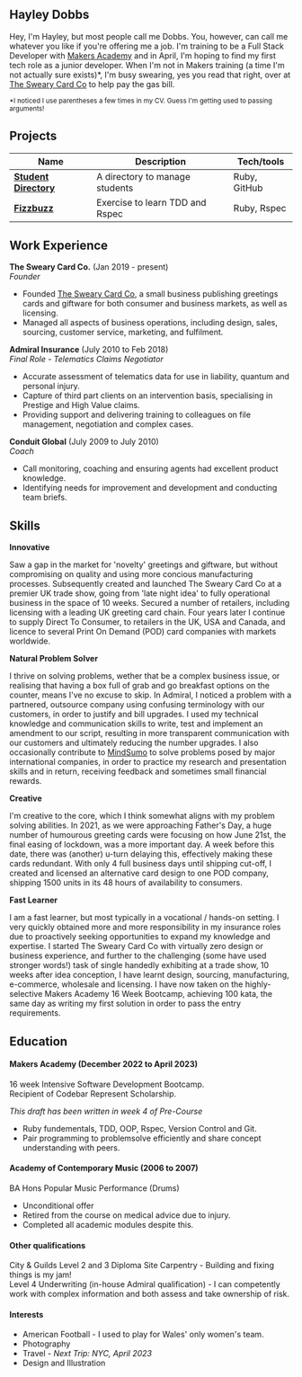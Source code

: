 ## Hayley Dobbs

Hey, I'm Hayley, but most people call me Dobbs. You, however, can call me whatever you like if you're offering me a job. 
I'm training to be a Full Stack Developer with [Makers Academy](https://makers.tech) and in April, I'm hoping to find my first tech role as a junior developer.
When I'm not in Makers training (a time I'm not actually sure exists)\*, I'm busy swearing, yes you read that right, over at [The Sweary Card Co](https://www.theswearycardco.com) to help pay the gas bill.

<sub>\*I noticed I use parentheses a few times in my CV. Guess I'm getting used to passing arguments!</sub>

## Projects

| Name                         | Description       | Tech/tools        |
| ---------------------------- | ----------------- | ----------------- |
| **[Student Directory](https://github.com/iamdobbs/student-directory)**        | A directory to manage students  | Ruby, GitHub      |
| **[Fizzbuzz](https://github.com/iamdobbs/fizzbuzz)**                 | Exercise to learn TDD and Rspec| Ruby, Rspec       |


## Work Experience

**The Sweary Card Co.** (Jan 2019 - present)  
_Founder_

- Founded [The Sweary Card Co](https://www.theswearycardco.com), a small business publishing greetings cards and giftware for both consumer and business markets, as well as licensing.
- Managed all aspects of business operations, including design, sales, sourcing, customer service, marketing, and fulfilment.
 

**Admiral Insurance** (July 2010 to Feb 2018)  
_Final Role - Telematics Claims Negotiator_

- Accurate assessment of telematics data for use in liability, quantum and personal injury.
- Capture of third part clients on an intervention basis, specialising in Prestige and High Value claims.
- Providing support and delivering training to colleagues on file management, negotiation and complex cases.

**Conduit Global** (July 2009 to July 2010)
<br>
_Coach_

- Call monitoring, coaching and ensuring agents had excellent product knowledge.
- Identifying needs for improvement and development and conducting team briefs.

## Skills

**Innovative** 

Saw a gap in the market for 'novelty' greetings and giftware, but without compromising on quality and using more concious manufacturing processes. Subsequently created and launched The Sweary Card Co at a premier UK trade show, going from 'late night idea' to fully operational business in the space of 10 weeks. Secured a number of retailers, including licensing with a leading UK greeting card chain. Four years later I continue to supply Direct To Consumer, to retailers in the UK, USA and Canada, and licence to several Print On Demand (POD) card companies with markets worldwide.

**Natural Problem Solver**

I thrive on solving problems, wether that be a complex business issue, or realising that having a box full of grab and go breakfast options on the counter, means I've no excuse to skip. In Admiral, I noticed a problem with a partnered, outsource company using confusing terminology with our customers, in order to justify and bill upgrades.
I used my technical knowledge and communication skills to write, test and implement an amendment to our script, resulting in more transparent communication with our customers and ultimately reducing the number upgrades. I also occasionally contribute to [MindSumo](https://www.mindsumo.com/challenges) to solve problems posed by major international companies, in order to practice my research and presentation skills and in return, receiving feedback and sometimes small financial rewards.

**Creative**

I'm creative to the core, which I think somewhat aligns with my problem solving abilities. In 2021, as we were approaching Father's Day, a huge number of humourous greeting cards were focusing on how June 21st, the final easing of lockdown, was a more important day. A week before this date, there was (another) u-turn delaying this, effectively making these cards redundant. With only 4 full business days until shipping cut-off, I created and licensed an alternative card design to one POD company, shipping 1500 units in its 48 hours of availability to consumers.

**Fast Learner**

I am a fast learner, but most typically in a vocational / hands-on setting. I very quickly obtained more and more responsibility in my insurance roles due to proactively seeking opportunities to expand my knowledge and expertise. I started The Sweary Card Co with virtually zero design or business experience, and further to the challenging (some have used stronger words!) task of single handedly exhibiting at a trade show, 10 weeks after idea conception, I have learnt design, sourcing, manufacturing, e-commerce, wholesale and licensing. I have now taken on the highly-selective Makers Academy 16 Week Bootcamp, achieving 100 kata, the same day as writing my first solution in order to pass the entry requirements.

## Education

#### **Makers Academy (December 2022 to April 2023)**

16 week Intensive Software Development Bootcamp. 
<br>Recipient of Codebar Represent Scholarship. 

_This draft has been written in week 4 of Pre-Course_
- Ruby fundementals, TDD, OOP, Rspec, Version Control and Git.
- Pair programming to problemsolve efficiently and share concept understanding with peers.


#### **Academy of Contemporary Music (2006 to 2007)**

BA Hons Popular Music Performance (Drums) 
- Unconditional offer
- Retired from the course on medical advice due to injury.
- Completed all academic modules despite this.

#### **Other qualifications**

City & Guilds Level 2 and 3 Diploma Site Carpentry - Building and fixing things is my jam!
<br>Level 4 Underwriting (in-house Admiral qualification) - I can competently work with complex information and both assess and take ownership of risk.

#### **Interests**

- American Football - I used to play for Wales' only women's team.
- Photography
- Travel - _Next Trip: NYC, April 2023_
- Design and Illustration


